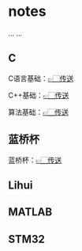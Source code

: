 # notes
...
...

## C
C语言基础：[👉🏻传送](./C/C.md)

C++基础：[👉🏻传送](./C/C++.md)

算法基础：[👉🏻传送](./C/algorithm.md)

## 蓝桥杯

蓝桥杯：[👉🏻传送](./蓝桥杯/Blue.md)

## Lihui

## MATLAB

## STM32
